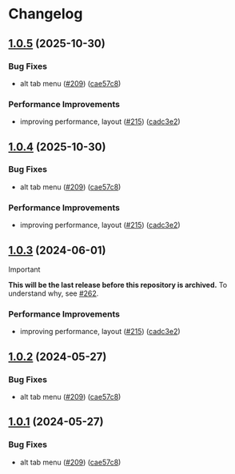 # Changelog

## [1.0.5](https://github.com/LunaWolfLinux/catppuccin-gtk/compare/v1.0.4...v1.0.5) (2025-10-30)


### Bug Fixes

* alt tab menu ([#209](https://github.com/LunaWolfLinux/catppuccin-gtk/issues/209)) ([cae57c8](https://github.com/LunaWolfLinux/catppuccin-gtk/commit/cae57c80f81fd1cc40fab2655109b09fa97103b9))


### Performance Improvements

* improving performance, layout ([#215](https://github.com/LunaWolfLinux/catppuccin-gtk/issues/215)) ([cadc3e2](https://github.com/LunaWolfLinux/catppuccin-gtk/commit/cadc3e2ac24f93c6641f9f87ee5d044433c65ce7))

## [1.0.4](https://github.com/LunaWolfLinux/catppuccin-gtk/compare/v1.0.3...v1.0.4) (2025-10-30)


### Bug Fixes

* alt tab menu ([#209](https://github.com/LunaWolfLinux/catppuccin-gtk/issues/209)) ([cae57c8](https://github.com/LunaWolfLinux/catppuccin-gtk/commit/cae57c80f81fd1cc40fab2655109b09fa97103b9))


### Performance Improvements

* improving performance, layout ([#215](https://github.com/LunaWolfLinux/catppuccin-gtk/issues/215)) ([cadc3e2](https://github.com/LunaWolfLinux/catppuccin-gtk/commit/cadc3e2ac24f93c6641f9f87ee5d044433c65ce7))

## [1.0.3](https://github.com/catppuccin/gtk/compare/v1.0.2...v1.0.3) (2024-06-01)

> [!IMPORTANT]
> **This will be the last release before this repository is archived.** To understand why, see [#262](https://github.com/catppuccin/gtk/issues/262).

### Performance Improvements

* improving performance, layout ([#215](https://github.com/catppuccin/gtk/issues/215)) ([cadc3e2](https://github.com/catppuccin/gtk/commit/cadc3e2ac24f93c6641f9f87ee5d044433c65ce7))

## [1.0.2](https://github.com/catppuccin/gtk/compare/v1.0.1...v1.0.2) (2024-05-27)


### Bug Fixes

* alt tab menu ([#209](https://github.com/catppuccin/gtk/issues/209)) ([cae57c8](https://github.com/catppuccin/gtk/commit/cae57c80f81fd1cc40fab2655109b09fa97103b9))

## [1.0.1](https://github.com/catppuccin/gtk/compare/v1.0.0...v1.0.1) (2024-05-27)


### Bug Fixes

* alt tab menu ([#209](https://github.com/catppuccin/gtk/issues/209)) ([cae57c8](https://github.com/catppuccin/gtk/commit/cae57c80f81fd1cc40fab2655109b09fa97103b9))
